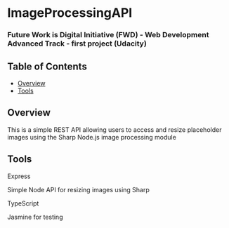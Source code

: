 # ImageProcessingAPI

### Future Work is Digital Initiative (FWD) - Web Development Advanced Track - first project (Udacity)


## Table of Contents

* [Overview](#Overview)
* [Tools](#Tools)

## Overview

This is a simple REST API allowing users to access and resize placeholder images using the Sharp Node.js image processing module

## Tools

Express

Simple Node API for resizing images using Sharp

TypeScript

Jasmine for testing
